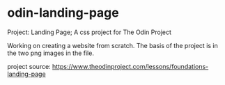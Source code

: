 # odin-landing-page

Project: Landing Page; A css project for The Odin Project

Working on creating a website from scratch. The basis of the project is in the two png images in the file.

project source: https://www.theodinproject.com/lessons/foundations-landing-page
